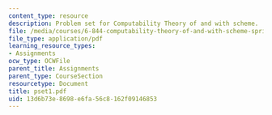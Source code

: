 ```yaml
---
content_type: resource
description: Problem set for Computability Theory of and with scheme.
file: /media/courses/6-844-computability-theory-of-and-with-scheme-spring-2003/13d6b73e8698e6fa56c8162f09146853_pset1.pdf
file_type: application/pdf
learning_resource_types:
- Assignments
ocw_type: OCWFile
parent_title: Assignments
parent_type: CourseSection
resourcetype: Document
title: pset1.pdf
uid: 13d6b73e-8698-e6fa-56c8-162f09146853
---
```

